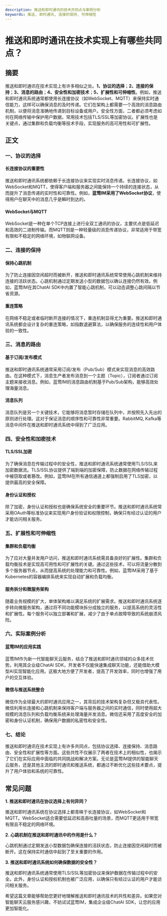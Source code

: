 ```yaml
---
description: 推送和即时通讯的技术共同点与案例分析
keywords: 推送, 即时通讯, 连接的保持, 可伸缩性
---
```

# 推送和即时通讯在技术实现上有哪些共同点？

## 摘要

推送和即时通讯在技术实现上有许多相似之处。**1、协议的选择**；**2、连接的保持**；**3、消息的路由**；**4、安全性和加密技术**；**5、扩展性和可伸缩性**。例如，推送和即时通讯系统通常都使用长连接协议（如WebSocket、MQTT）来保持实时通信能力，这样可以确保消息的及时传递。它们在架构上都需要一个高效的消息路由机制，以便将消息准确地传递到目标设备或用户。安全性方面，二者都必须考虑如何在网络传输中保护用户数据，常用技术包括TLS/SSL等加密协议。扩展性也是关键点，通过集群和负载均衡等技术手段，实现服务的高可用性和可扩展性。

## 正文

### 一、协议的选择

#### 长连接协议的重要性

推送和即时通讯系统都依赖于长连接协议来实现实时消息传递。长连接协议，如WebSocket和MQTT，使得客户端和服务器之间能保持一个持续的连接状态，从而提升了消息传递的实时性和可靠性。例如，**蓝莺IM采用了WebSocket协议**，使得用户在聊天中的消息几乎是瞬时到达的。

#### WebSocket与MQTT

WebSocket是一种在单个TCP连接上进行全双工通讯的协议，主要优点是低延迟和高效的二进制传输。而MQTT则是一种轻量级的消息传递协议，非常适用于带宽有限和不稳定的网络环境，如物联网设备。

### 二、连接的保持

#### 保持心跳机制

为了防止连接因空闲超时而被断开，推送和即时通讯系统常常使用心跳机制来维持连接的活跃状态。心跳机制通过定期发送小型的数据包以确认连接仍然有效。例如，蓝莺IM在其ChatAI SDK中内置了智能心跳机制，可以动态调整心跳间隔以节省资源。

#### 重连策略

在网络不稳定或者临时断开连接的情况下，重连机制显得尤为重要。推送和即时通讯系统都会设计复杂的重连策略，如指数退避算法，以确保服务的连续性和用户体验的一致性。

### 三、消息的路由

#### 基于订阅/发布模式

推送和即时通讯系统通常采用订阅/发布（Pub/Sub）模式来实现消息的高效路由。在这种模式下，消息生产者发布消息到一个主题（Topic），订阅者通过订阅主题来接收消息。例如，蓝莺IM的消息路由机制基于Pub/Sub架构，能够高效处理海量消息。

#### 消息队列

消息队列是另一个关键技术，它能够将消息暂时存储在队列中，并按照先入先出的原则进行处理。这对于保证消息的顺序性和可靠性非常重要。RabbitMQ, Kafka等消息中间件在推送和即时通讯系统中得到了广泛应用。

### 四、安全性和加密技术

#### TLS/SSL加密

为了确保消息在传输过程中的安全性，推送和即时通讯系统通常使用TLS/SSL来加密数据流。TLS/SSL协议提供了端到端的加密保障，防止数据在网络传输过程中被窃取或者篡改。例如，蓝莺IM在所有通信通道上都强制启用了TLS加密，以提供最高的安全保障。

#### 身份认证和授权

除了加密，身份认证和授权也是确保系统安全的重要环节。推送和即时通讯系统常采用OAuth等标准协议来实现用户身份验证和权限控制，确保只有经过认证的用户才能访问相关服务。

### 五、扩展性和可伸缩性

#### 集群和负载均衡

为了应对大量并发用户访问，推送和即时通讯系统需具备良好的扩展性。集群和负载均衡技术是实现高可用性和可扩展性的关键。通过这些技术，可以将流量分散到多个服务器节点，从而提高系统的处理能力和可靠性。例如，蓝莺IM采用了基于Kubernetes的容器编排系统来实现自动扩展和负载均衡。

#### 服务拆分和微服务架构

随着业务规模的扩大，单体架构难以满足系统的扩展需求。推送和即时通讯系统逐步转向微服务架构，通过将不同功能模块拆分成独立的服务，以提高系统的灵活性和扩展性。每个服务可以独立部署和扩展，减少了由于单点故障导致的系统崩溃风险。

### 六、实际案例分析

#### 蓝莺IM的应用实践

蓝莺IM作为新一代智能聊天云服务，结合了推送和即时通讯领域的众多技术优势。利用其企业级ChatAI SDK，开发者不仅能快速集成聊天功能，还能借助大模型AI实现智能化应用。这极大地方便了开发者，提高了开发效率，同时也增强了用户的交互体验。

#### 微信与推送系统整合

微信作为全球最大的即时通讯应用之一，其背后的技术架构复杂但又极具代表性。微信利用长连接和心跳机制来保持客户端与服务器之间的实时通信，同时使用超大规模的消息队列和负载均衡系统来处理海量并发消息。微信还采用了高度安全的加密和身份认证机制，确保用户数据的私密性和安全性。

### 七、结论

推送和即时通讯在技术实现上有许多共同点，包括协议选择、连接保持、消息路由、安全性和扩展性等方面。这些共性不仅展示了两者在技术上的相似性，也揭示了它们在实际应用中面临的共同挑战和解决方案。无论是蓝莺IM提供的智能聊天云服务，还是其他主流的即时通讯和推送系统，都通过不断优化这些技术要点，提升了用户体验和系统的可靠性。

## 常见问题

**1. 推送和即时通讯在协议选择上有何异同？**

推送和即时通讯系统在协议选择上都青睐于长连接协议，如WebSocket和MQTT。WebSocket适合需要低延迟和高吞吐量的场景，而MQTT更适用于带宽有限且不稳定的网络环境。

**2. 心跳机制在推送和即时通讯中的作用是什么？**

心跳机制通过定期发送小型数据包确保连接的活跃状态，防止连接因空闲超时而被断开。这在保持实时通信中起到了至关重要的作用。

**3. 推送和即时通讯系统如何确保数据的安全性？**

推送和即时通讯系统通常使用TLS/SSL等加密协议来保护数据在传输过程中的安全。此外，身份认证和授权机制也被广泛应用，以确保只有经过认证的用户才能访问相关服务。

希望这篇文章能够帮助您更好地理解推送和即时通讯技术的共性和差异。如果您对智能聊天云服务感兴趣，不妨试试蓝莺IM，集成企业级ChatAI SDK，让您的应用更加智能化。